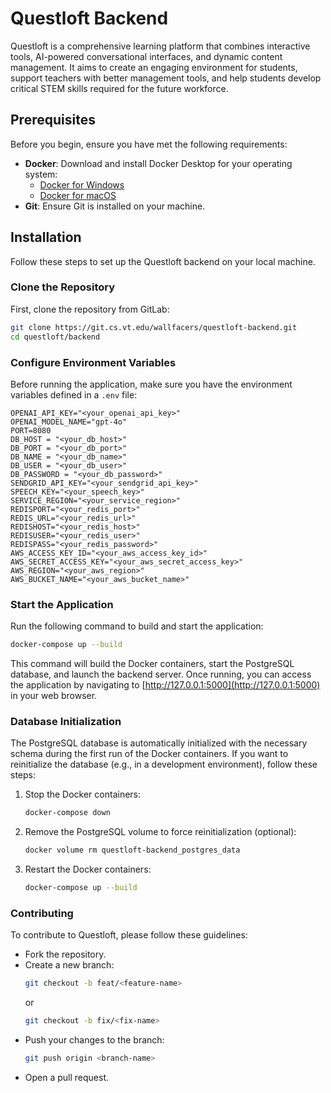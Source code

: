 # Questloft Backend

Questloft is a comprehensive learning platform that combines interactive tools, AI-powered conversational interfaces, and dynamic content management. It aims to create an engaging environment for students, support teachers with better management tools, and help students develop critical STEM skills required for the future workforce.

## Prerequisites

Before you begin, ensure you have met the following requirements:

- **Docker**: Download and install Docker Desktop for your operating system:
  - [Docker for Windows](https://www.docker.com/products/docker-desktop/)
  - [Docker for macOS](https://www.docker.com/products/docker-desktop/)
- **Git**: Ensure Git is installed on your machine.

## Installation

Follow these steps to set up the Questloft backend on your local machine.

### Clone the Repository

First, clone the repository from GitLab:

```bash
git clone https://git.cs.vt.edu/wallfacers/questloft-backend.git
cd questloft/backend
```

### Configure Environment Variables

Before running the application, make sure you have the environment variables defined in a `.env` file:

```
OPENAI_API_KEY="<your_openai_api_key>"
OPENAI_MODEL_NAME="gpt-4o"
PORT=8080
DB_HOST = "<your_db_host>"
DB_PORT = "<your_db_port>"
DB_NAME = "<your_db_name>"
DB_USER = "<your_db_user>"
DB_PASSWORD = "<your_db_password>"
SENDGRID_API_KEY="<your_sendgrid_api_key>"
SPEECH_KEY="<your_speech_key>"
SERVICE_REGION="<your_service_region>"
REDISPORT="<your_redis_port>"
REDIS_URL="<your_redis_url>"
REDISHOST="<your_redis_host>"
REDISUSER="<your_redis_user>"
REDISPASS="<your_redis_password>"
AWS_ACCESS_KEY_ID="<your_aws_access_key_id>"
AWS_SECRET_ACCESS_KEY="<your_aws_secret_access_key>"
AWS_REGION="<your_aws_region>"
AWS_BUCKET_NAME="<your_aws_bucket_name>"
```

### Start the Application

Run the following command to build and start the application:

```bash
docker-compose up --build
```

This command will build the Docker containers, start the PostgreSQL database, and launch the backend server. Once running, you can access the application by navigating to [http://127.0.0.1:5000](http://127.0.0.1:5000) in your web browser.

### Database Initialization

The PostgreSQL database is automatically initialized with the necessary schema during the first run of the Docker containers. If you want to reinitialize the database (e.g., in a development environment), follow these steps:

1. Stop the Docker containers:
   ```bash
   docker-compose down
   ```

2. Remove the PostgreSQL volume to force reinitialization (optional):
   ```bash
   docker volume rm questloft-backend_postgres_data
   ```

3. Restart the Docker containers:
   ```bash
   docker-compose up --build
   ```


### Contributing

To contribute to Questloft, please follow these guidelines:

- Fork the repository.
- Create a new branch:
  ```bash
  git checkout -b feat/<feature-name>
  ```
  or
  ```bash
  git checkout -b fix/<fix-name>
  ```
- Push your changes to the branch:
  ```bash
  git push origin <branch-name>
  ```
- Open a pull request.
